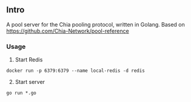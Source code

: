 ## Intro

A pool server for the Chia pooling protocol, written in Golang.
Based on https://github.com/Chia-Network/pool-reference

### Usage

1. Start Redis

`docker run -p 6379:6379 --name local-redis -d redis`

2. Start server

`go run *.go`